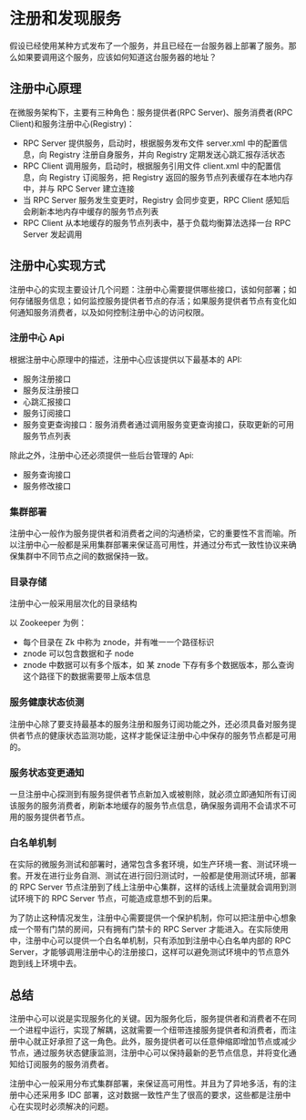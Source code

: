 # 注册和发现服务

假设已经使用某种方式发布了一个服务，并且已经在一台服务器上部署了服务。那么如果要调用这个服务，应该如何知道这台服务器的地址？

## 注册中心原理

在微服务架构下，主要有三种角色：服务提供者(RPC Server)、服务消费者(RPC Client)和服务注册中心(Registry)：
- RPC Server 提供服务，启动时，根据服务发布文件 server.xml 中的配置信息，向 Registry 注册自身服务，并向 Registry 定期发送心跳汇报存活状态
- RPC Client 调用服务，启动时，根据服务引用文件 client.xml 中的配置信息，向 Registry 订阅服务，把 Registry 返回的服务节点列表缓存在本地内存中，并与 RPC Server 建立连接
- 当 RPC Server 服务发生变更时，Registry 会同步变更，RPC Client 感知后会刷新本地内存中缓存的服务节点列表
- RPC Client 从本地缓存的服务节点列表中，基于负载均衡算法选择一台 RPC Server 发起调用

## 注册中心实现方式

注册中心的实现主要设计几个问题：注册中心需要提供哪些接口，该如何部署；如何存储服务信息；如何监控服务提供者节点的存活；如果服务提供者节点有变化如何通知服务消费者，以及如何控制注册中心的访问权限。

### 注册中心 Api

根据注册中心原理中的描述，注册中心应该提供以下最基本的 API:

- 服务注册接口
- 服务反注册接口
- 心跳汇报接口
- 服务订阅接口
- 服务变更查询接口：服务消费者通过调用服务变更查询接口，获取更新的可用服务节点列表

除此之外，注册中心还必须提供一些后台管理的 Api:
- 服务查询接口
- 服务修改接口

### 集群部署

注册中心一般作为服务提供者和消费者之间的沟通桥梁，它的重要性不言而喻。所以注册中心一般都是采用集群部署来保证高可用性，并通过分布式一致性协议来确保集群中不同节点之间的数据保持一致。

### 目录存储

注册中心一般采用层次化的目录结构

以 Zookeeper 为例：
- 每个目录在 Zk 中称为 znode，并有唯一一个路径标识
- znode 可以包含数据和子 node
- znode 中数据可以有多个版本，如 某 znode 下存有多个数据版本，那么查询这个路径下的数据需要带上版本信息

### 服务健康状态侦测

注册中心除了要支持最基本的服务注册和服务订阅功能之外，还必须具备对服务提供者节点的健康状态监测功能，这样才能保证注册中心中保存的服务节点都是可用的。

### 服务状态变更通知

一旦注册中心探测到有服务提供者节点新加入或被剔除，就必须立即通知所有订阅该服务的服务消费者，刷新本地缓存的服务节点信息，确保服务调用不会请求不可用的服务提供者节点。

### 白名单机制

在实际的微服务测试和部署时，通常包含多套环境，如生产环境一套、测试环境一套。开发在进行业务自测、测试在进行回归测试时，一般都是使用测试环境，部署的 RPC Server 节点注册到了线上注册中心集群，这样的话线上流量就会调用到测试环境下的 RPC Server 节点，可能造成意想不到的后果。

为了防止这种情况发生，注册中心需要提供一个保护机制，你可以把注册中心想象成一个带有门禁的房间，只有拥有门禁卡的 RPC Server 才能进入。在实际使用中，注册中心可以提供一个白名单机制，只有添加到注册中心白名单内部的 RPC Server，才能够调用注册中心的注册接口，这样可以避免测试环境中的节点意外跑到线上环境中去。

## 总结

注册中心可以说是实现服务化的关键。因为服务化后，服务提供者和消费者不在同一个进程中运行，实现了解耦，这就需要一个纽带连接服务提供者和消费者，而注册中心就正好承担了这一角色。此外，服务提供者可以任意伸缩即增加节点或减少节点，通过服务状态健康监测，注册中心可以保持最新的㐏节点信息，并将变化通知给订阅服务的服务消费者。

注册中心一般采用分布式集群部署，来保证高可用性。并且为了异地多活，有的注册中心还采用多 IDC 部署，这对数据一致性产生了很高的要求，这些都是注册中心在实现时必须解决的问题。
